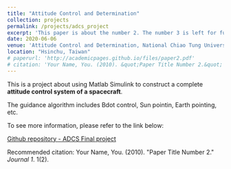 ```yaml
---
title: "Attitude Control and Determination"
collection: projects
permalink: /projects/adcs_project
excerpt: 'This paper is about the number 2. The number 3 is left for future work.'
date: 2020-06-06
venue: 'Attitude Control and Determination, National Chiao Tung University'
location: "Hsinchu, Taiwan"
# paperurl: 'http://academicpages.github.io/files/paper2.pdf'
# citation: 'Your Name, You. (2010). &quot;Paper Title Number 2.&quot; <i>Journal 1</i>. 1(2).'
---
```

This is a project about using Matlab Simulink to construct a complete **attitude control system of a spacecraft**.

The guidance algorithm includes Bdot control, Sun pointin, Earth pointing, etc.

To see more information, please refer to the link below:

[Github repository - ADCS Final project](https://,,,)

Recommended citation: Your Name, You. (2010). "Paper Title Number 2." <i>Journal 1</i>. 1(2).